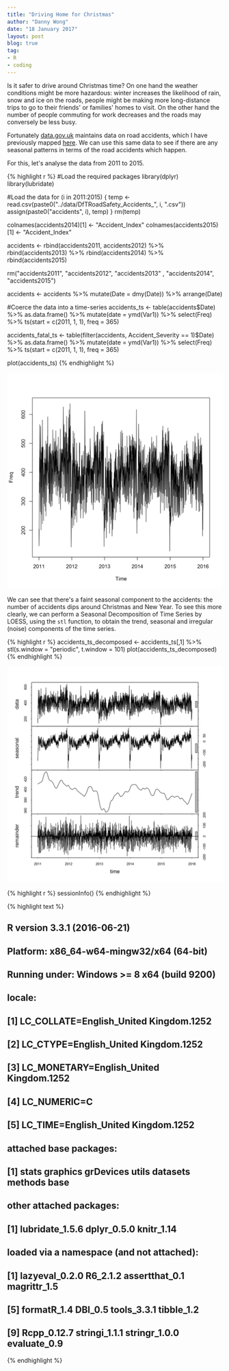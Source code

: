 ```yaml
---
title: "Driving Home for Christmas"
author: "Danny Wong"
date: "18 January 2017"
layout: post
blog: true
tag:
- R
- coding
---
```


Is it safer to drive around Christmas time? On one hand the weather conditions might be more hazardous: winter increases the likelihood of rain, snow and ice on the roads, people might be making more long-distance trips to go to their friends' or families' homes to visit. On the other hand the number of people commuting for work decreases and the roads may conversely be less busy.

Fortunately [data.gov.uk](https://data.gov.uk/dataset/road-accidents-safety-data) maintains data on road accidents, which I have previously mapped [here](http://dannyjnwong.github.io/Mapping-UK-Traffic-Accidents/). We can use this same data to see if there are any seasonal patterns in terms of the road accidents which happen.

For this, let's analyse the data from 2011 to 2015.


{% highlight r %}
#Load the required packages
library(dplyr)
library(lubridate)

#Load the data
for (i in 2011:2015) {
  temp <- read.csv(paste0("../data/DfTRoadSafety_Accidents_", i, ".csv"))
  assign(paste0("accidents", i), temp)
}
rm(temp)

colnames(accidents2014)[1] <- "Accident_Index"
colnames(accidents2015)[1] <- "Accident_Index"

accidents <- rbind(accidents2011, accidents2012) %>% 
  rbind(accidents2013) %>% 
  rbind(accidents2014) %>% 
  rbind(accidents2015) 

rm("accidents2011", "accidents2012", "accidents2013" , "accidents2014", "accidents2015")

accidents <- accidents %>% mutate(Date = dmy(Date)) %>%
  arrange(Date)

#Coerce the data into a time-series
accidents_ts <- table(accidents$Date) %>% 
  as.data.frame() %>% 
  mutate(date = ymd(Var1)) %>%
  select(Freq) %>%
  ts(start = c(2011, 1, 1), freq = 365)

accidents_fatal_ts <- table(filter(accidents, Accident_Severity == 1)$Date) %>% 
  as.data.frame() %>% 
  mutate(date = ymd(Var1)) %>%
  select(Freq) %>%
  ts(start = c(2011, 1, 1), freq = 365)

plot(accidents_ts)
{% endhighlight %}

![center](/figures/2017-01-18-Driving-Home-for-Christmas/unnamed-chunk-1-1.png)

We can see that there's a faint seasonal component to the accidents: the number of accidents dips around Christmas and New Year. To see this more clearly, we can perform a Seasonal Decomposition of Time Series by LOESS, using the `stl` function, to obtain the trend, seasonal and irregular (noise) components of the time series.


{% highlight r %}
accidents_ts_decomposed <- accidents_ts[,1] %>% stl(s.window = "periodic", t.window = 101) 
plot(accidents_ts_decomposed)
{% endhighlight %}

![center](/figures/2017-01-18-Driving-Home-for-Christmas/unnamed-chunk-2-1.png)


{% highlight r %}
sessionInfo()
{% endhighlight %}



{% highlight text %}
## R version 3.3.1 (2016-06-21)
## Platform: x86_64-w64-mingw32/x64 (64-bit)
## Running under: Windows >= 8 x64 (build 9200)
## 
## locale:
## [1] LC_COLLATE=English_United Kingdom.1252 
## [2] LC_CTYPE=English_United Kingdom.1252   
## [3] LC_MONETARY=English_United Kingdom.1252
## [4] LC_NUMERIC=C                           
## [5] LC_TIME=English_United Kingdom.1252    
## 
## attached base packages:
## [1] stats     graphics  grDevices utils     datasets  methods   base     
## 
## other attached packages:
## [1] lubridate_1.5.6 dplyr_0.5.0     knitr_1.14     
## 
## loaded via a namespace (and not attached):
##  [1] lazyeval_0.2.0 R6_2.1.2       assertthat_0.1 magrittr_1.5  
##  [5] formatR_1.4    DBI_0.5        tools_3.3.1    tibble_1.2    
##  [9] Rcpp_0.12.7    stringi_1.1.1  stringr_1.0.0  evaluate_0.9
{% endhighlight %}
